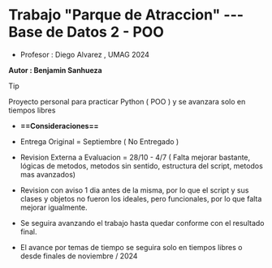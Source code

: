 # Trabajo "Parque de Atraccion" --- Base de Datos 2 - POO

- Profesor : Diego Alvarez , UMAG 2024

**Autor : Benjamin Sanhueza**

>[!tip]
> Proyecto personal para practicar Python ( POO ) y se avanzara solo en tiempos libres

- **==Consideraciones==**
  
- Entrega Original = Septiembre ( No Entregado )
- Revision Externa a Evaluacion = 28/10 - 4/7 ( Falta mejorar bastante, lógicas de metodos, metodos sin sentido, estructura del script, metodos mas avanzados)
- Revision con aviso 1 dia antes de la misma, por lo que el script y sus clases y objetos no fueron los ideales, pero funcionales, por lo que falta mejorar igualmente.
- Se seguira avanzando el trabajo hasta quedar conforme con el resultado final.
- El avance por temas de tiempo se seguira solo en tiempos libres o desde finales de noviembre / 2024
